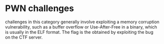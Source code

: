 # PWN challenges

challenges in this category generally involve exploiting a memory corruption vulnerability, such as a buffer overflow or Use-After-Free in a binary, which is usually in the ELF format. The flag is the obtained by exploiting the bug on the CTF server.
